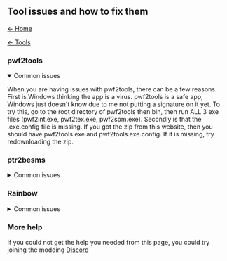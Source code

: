 ## Tool issues and how to fix them

[← Home](https://ptrguide.github.io)

[← Tools](https://ptrguide.github.io/ptr2-iso-edit-tools)

### pwf2tools
<details open>
<summary>Common issues</summary>

When you are having issues with pwf2tools, there can be a few reasons. First is Windows thinking the app is a virus. pwf2tools is a safe app, Windows just doesn't know due to me not putting a signature on it yet. To try this, go to the root directory of pwf2tools then bin, then run ALL 3 exe files (pwf2int.exe, pwf2tex.exe, pwf2spm.exe). Secondly is that the .exe.config file is missing. If you got the zip from this website, then you should have pwf2tools.exe and pwf2tools.exe.config. If it is missing, try redownloading the zip.
</details>

### ptr2besms
<details>
<summary>Common issues</summary>

First of all: \
You ***HAVE*** to be on *NTSC-U PTR2*, *PCSX2 1.4.0*, *1.5.0*, *1.6.0*, or *1.7.0(32-bit)*, and make sure your ptr2besms application is the most updated one (*the ZIP on this site contains the most updated version!*).

If you are getting *Error 123:* \
Your file is corrupt. This is due to the *modder*. This one isn't your fault. Ask them for an updated file if possible.

If you are getting *Error 2:* \
Update ptr2besms and make sure that your PCSX2 executable is named ***pcsx2.exe!*** ptr2besms has not been updated in a very long time and will only read from **pcsx2.exe**.
</details>

### Rainbow
<details>
<summary>Common issues</summary>

"My textures are all swizzly and corrupt!" You opened a TM0 file, which are swizzled and at this time can NOT be opened.
</details>

### More help

If you could not get the help you needed from this page, you could try joining the modding [Discord](https://discord.gg/RVa7XQc)